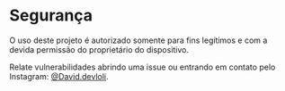 # Segurança

O uso deste projeto é autorizado somente para fins legítimos e com a devida permissão do proprietário do dispositivo.

Relate vulnerabilidades abrindo uma issue ou entrando em contato pelo Instagram: [@David.devloli](https://www.instagram.com/David.devloli).
